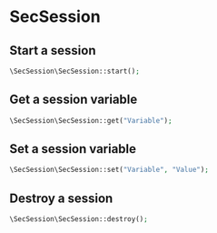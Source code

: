 # SecSession

## Start a session
```php
\SecSession\SecSession::start();
```

## Get a session variable
```php
\SecSession\SecSession::get("Variable");
```

## Set a session variable
```php
\SecSession\SecSession::set("Variable", "Value");
```

## Destroy a session
```php
\SecSession\SecSession::destroy();
```
